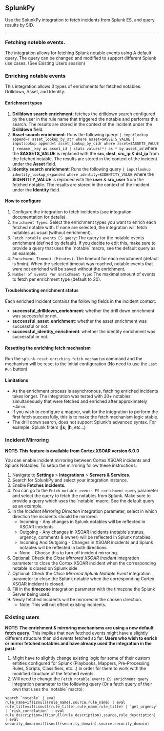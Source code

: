 ## SplunkPy
Use the SplunkPy integration to fetch incidents from Splunk ES, and query results by SID.
***

### Fetching noteble events.
The integration allows for fetching Splunk notable events using A default query. The query can be changed and modified to support different Splunk use cases. (See Existing Users session)

### Enriching notable events
This integration allows 3 types of enrichments for fetched notables: Drilldown, Asset, and Identity.

#### Enrichment types
1. **Drilldown search enrichment**: fetches the drilldown search configured by the user in the rule name that triggered the notable and performs this search. The results are stored in the context of the incident under the **Drilldown** field.
2. **Asset search enrichment**: Runs the following query:
`| inputlookup append=T asset_lookup_by_str where asset=$ASSETS_VALUE | inputlookup append=t asset_lookup_by_cidr where asset=$ASSETS_VALUE | rename _key as asset_id | stats values(*) as * by asset_id`
where the **$ASSETS_VALUE** is replaced with the **src**, **dest**, **src_ip** & **dst_ip** from the fetched notable. The results are stored in the context of the incident under the **Asset** field.
3. **Identity search enrichment**: Runs the following query
`| inputlookup identity_lookup_expanded where identity=$IDENTITY_VALUE`
where the **$IDENTITY_VALUE** is replaced with the **user** & **src_user** from the fetched notable. The results are stored in the context of the incident under the **Identity** field.

#### How to configure
1. Configure the integration to fetch incidents (see integration documentation for details).
2. `Enrichment Types`: Select the enrichment types you want to enrich each fetched notable with. If none are selected, the integration will fetch notables as usual (without enrichment).
3. `Fetch notable events ES query`: The query for the notable events enrichment (defined by default). If you decide to edit this, make sure to provide a query that uses the \`notable\` macro, see the default query as an example.  
4. `Enrichment Timeout (Minutes)`:  The timeout for each enrichment (default is 5min). When the selected timeout was reached, notable events that were not enriched will be saved without the enrichment.
5. `Number of Events Per Enrichment Type`: The maximal amount of events to fetch per enrichment type (default to 20).

#### Troubelshooting enrichment status
Each enriched incident contains the following fields in the incident context:
- **successful_drilldown_enrichment**: whether the drill down enrichment was successful or not.
- **successful_asset_enrichment**: whether the asset enrichment was successful or not.
- **successful_identity_enrichment**: whether the identity enrichment was successful or not.

#### Resetting the enriching fetch mechanism
Run the `splunk-reset-enriching-fetch-mechanism` command and the mechanism will be reset to the initial configuration (No need to use the `Last Run` button)

#### Limitations
- As the enrichment process is asynchronous, fetching enriched incidents takes longer. The integration was tested with 20+ notables simultaneously that were fetched and enriched after approximately ~4min.
- If you wish to configure a mapper, wait for the integration to perform the first fetch successfully, this is to make the fetch mechanism logic stable.
- The drill down search, does not support Splunk's advanced syntax. For example: Splunk filters (**|s**, **|h**, etc...)

### Incident Mirroring
**NOTE: This feature is available from Cortex XSOAR version 6.0.0**

You can enable incident mirroring between Cortex XSOAR incidents and Splunk Notables.
To setup the mirroring follow these instructions:
1. Navigate to __Settings__ > __Integrations__ > __Servers & Services__.
2. Search for SplunkPy and select your integration instance.
3. Enable **Fetches incidents**.
4. You can go to the `Fetch notable events ES enrichment query` parameter and select the query to fetch the notables from Splunk. Make sure to provide a query which uses the \`notable\` macro, See the default query as an example.
4. In the *Incident Mirroring Direction* integration parameter, select in which direction the incidents should be mirrored:
    - Incoming - Any changes in Splunk notables will be reflected in XSOAR incidents.
    - Outgoing - Any changes in XSOAR incidents (notable's status, urgency, comments & owner) will be reflected in Splunk notables.
    - Incoming And Outgoing - Changes in XSOAR incidents and Splunk notables will be reflected in both directions.
    - None - Choose this to turn off incident mirroring.
5. Optional: Check the *Close Mirrored XSOAR Incident* integration parameter to close the Cortex XSOAR incident when the corresponding notable is closed on Splunk side.
6. Optional: Check the *Close Mirrored Splunk Notable Event* integration parameter to close the Splunk notable when the corresponding Cortex XSOAR incident is closed.
7. Fill in the **timezone** integration parameter with the timezone the Splunk Server being used.
8. Newly fetched incidents will be mirrored in the chosen direction.
    - Note: This will not effect existing incidents. 

### Existing users
**NOTE: The enrichment & mirroring mechanisms are using a new default fetch query.** 
This implies that new fetched events might have a slightly different structure than old events fetched so far.
**Users who wish to enrich or mirror fetched notables and have already used the integration in the past:**
1. Might have to slightly change existing logic for some of their custom entities configured for Splunk (Playbooks, Mappers, Pre-Processing Rules, Scripts, Classifiers, etc...) in order for them to work with the modified structure of the fetched events. 
2. Will need to change the `Fetch notable events ES enrichment query` integration parameter to the following query (Or a fetch query of their own that uses the \`notable\` macro): 

```
search `notable` | eval rule_name=if(isnull(rule_name),source,rule_name) | eval rule_title=if(isnull(rule_title),rule_name,rule_title) | `get_urgency` | `risk_correlation` | eval rule_description=if(isnull(rule_description),source,rule_description) | eval security_domain=if(isnull(security_domain),source,security_domain)
```
